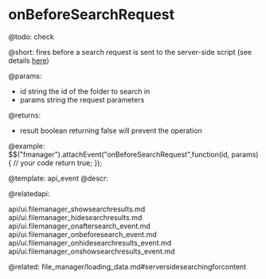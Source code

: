 onBeforeSearchRequest
=============

@todo:
	check 

@short:
	fires before a search request is sent to the server-side script (see details [here](file_manager/loading_data.md#serversidesearchingforcontent))

@params:
- id			string		the id of the folder to search in
- params		string		the request parameters

@returns:

- result		boolean			returning false will prevent the operation


@example:
$$("fmanager").attachEvent("onBeforeSearchRequest",function(id, params){
    // your code
    return true;
});

@template:	api_event
@descr:

@relatedapi:

api/ui.filemanager_showsearchresults.md
api/ui.filemanager_hidesearchresults.md
api/ui.filemanager_onaftersearch_event.md
api/ui.filemanager_onbeforesearch_event.md
api/ui.filemanager_onhidesearchresults_event.md
api/ui.filemanager_onshowsearchresults_event.md

@related:
file_manager/loading_data.md#serversidesearchingforcontent